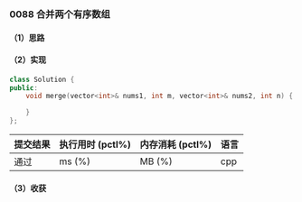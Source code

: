 ### 0088 合并两个有序数组

#### （1）思路

#### （2）实现

```cpp
class Solution {
public:
    void merge(vector<int>& nums1, int m, vector<int>& nums2, int n) {

    }
};
```

| 提交结果 | 执行用时 (pctl%) | 内存消耗 (pctl%) | 语言 |
|:---------|:-----------------|:-----------------|:-----|
| 通过     |  ms (%)   |  MB (%)  | cpp  |

#### （3）收获
